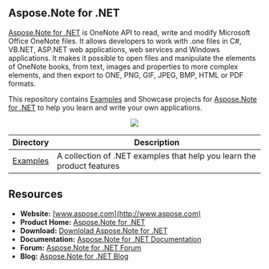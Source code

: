 ## Aspose.Note for .NET

[Aspose.Note for .NET](http://www.aspose.com/products/note/net) is OneNote API to read, write and modify Microsoft Office OneNote files. It allows developers to work with .one files in C#, VB.NET, ASP.NET web applications, web services and Windows applications. It makes it possible to open files and manipulate the elements of OneNote books, from text, images and properties to more complex elements, and then export to ONE, PNG, GIF, JPEG, BMP, HTML or PDF formats.

This repository contains [Examples](Examples) and Showcase projects for [Aspose.Note for .NET](http://www.aspose.com/products/note/net) to help you learn and write your own applications.


<p align="center">
  <a href="https://github.com/aspose-note/Aspose.Note-for-.NET/archive/master.zip">
    <img src="http://i.imgur.com/hwNhrGZ.png" />
  </a>
</p>


Directory | Description
--------- | -----------
[Examples](Examples)  | A collection of .NET examples that help you learn the product features

## Resources

+ **Website:** [www.aspose.com](http://www.aspose.com)
+ **Product Home:** [Aspose.Note for .NET](http://www.aspose.com/products/note/net)
+ **Download:** [Downlolad Aspose.Note for .NET](http://www.aspose.com/downloads/note/net)
+ **Documentation:** [Aspose.Note for .NET Documentation](http://www.aspose.com/docs/display/notenet/Home)
+ **Forum:** [Aspose.Note for .NET Forum](http://www.aspose.com/community/forums/aspose.note-product-family/522/showforum.aspx)
+ **Blog:** [Aspose.Note for .NET Blog](http://www.aspose.com/blogs/aspose-products/aspose-note-product-family.html)
